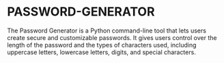 # PASSWORD-GENERATOR
The Password Generator is a Python command-line tool that lets users create secure and customizable passwords. It gives users control over the length of the password and the types of characters used, including uppercase letters, lowercase letters, digits, and special characters.
